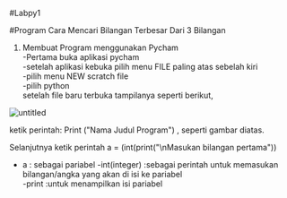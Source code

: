 #Labpy1

#Program Cara Mencari Bilangan Terbesar Dari 3 Bilangan                                                                                                     
1. Membuat Program menggunakan Pycham                                                                                                         
-Pertama buka aplikasi pycham                                                                                                                         
-setelah aplikasi kebuka pilih menu FILE paling atas sebelah kiri                                                                                        
-pilih menu NEW scratch file                                                                                                              
-pilih python                                                                                                                                       
setelah file baru terbuka tampilanya seperti berikut,

![untitled](https://user-images.githubusercontent.com/46746119/52703460-f9033f80-2fb0-11e9-9598-b1673e4728c5.jpg)

ketik perintah: Print ("Nama Judul Program") , seperti gambar diatas.                                                                                                                                                                                
                                                                                                                                                    
Selanjutnya ketik perintah a = (int(print("\nMasukan bilangan pertama"))                                                                                                                                                                            
- a           : sebagai pariabel
-int(integer) :sebagai perintah untuk memasukan bilangan/angka yang akan di isi ke pariabel                                                 
-print        :untuk menampilkan isi pariabel                                                                                             
